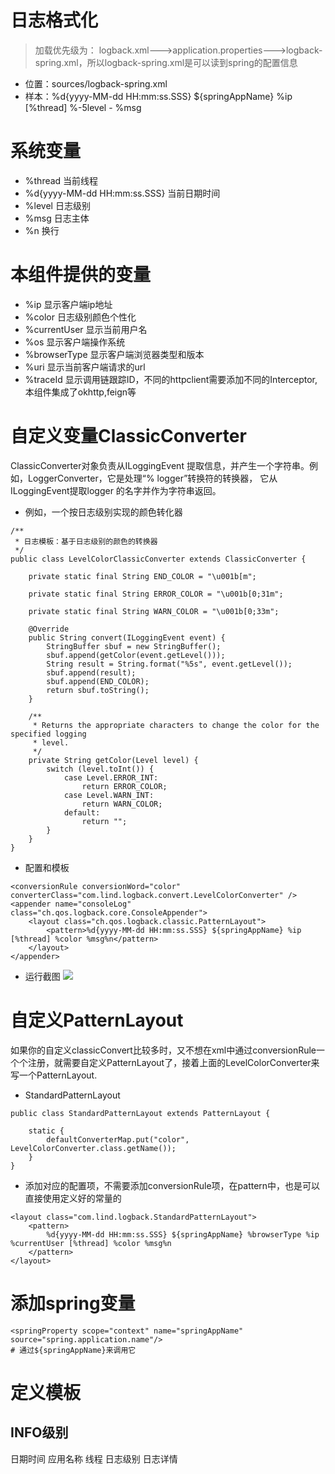 # 日志格式化
> 加载优先级为： logback.xml--->application.properties--->logback-spring.xml，所以logback-spring.xml是可以读到spring的配置信息
* 位置：sources/logback-spring.xml
* 样本：<pattern>%d{yyyy-MM-dd HH:mm:ss.SSS} ${springAppName} %ip [%thread] %-5level - %msg</pattern>

# 系统变量
* %thread 当前线程
* %d{yyyy-MM-dd HH:mm:ss.SSS} 当前日期时间
* %level 日志级别
* %msg 日志主体
* %n 换行

# 本组件提供的变量
* %ip 显示客户端ip地址
* %color 日志级别颜色个性化
* %currentUser 显示当前用户名
* %os 显示客户端操作系统
* %browserType 显示客户端浏览器类型和版本
* %uri 显示当前客户端请求的url
* %traceId 显示调用链跟踪ID，不同的httpclient需要添加不同的Interceptor,本组件集成了okhttp,feign等

# 自定义变量ClassicConverter
ClassicConverter对象负责从ILoggingEvent 提取信息，并产生一个字符串。例如，LoggerConverter，它是处理“% logger”转换符的转换器，
它从ILoggingEvent提取logger 的名字并作为字符串返回。
* 例如，一个按日志级别实现的颜色转化器
```
/**
 * 日志模板：基于日志级别的颜色的转换器
 */
public class LevelColorClassicConverter extends ClassicConverter {

	private static final String END_COLOR = "\u001b[m";

	private static final String ERROR_COLOR = "\u001b[0;31m";

	private static final String WARN_COLOR = "\u001b[0;33m";

	@Override
	public String convert(ILoggingEvent event) {
		StringBuffer sbuf = new StringBuffer();
		sbuf.append(getColor(event.getLevel()));
		String result = String.format("%5s", event.getLevel());
		sbuf.append(result);
		sbuf.append(END_COLOR);
		return sbuf.toString();
	}

	/**
	 * Returns the appropriate characters to change the color for the specified logging
	 * level.
	 */
	private String getColor(Level level) {
		switch (level.toInt()) {
			case Level.ERROR_INT:
				return ERROR_COLOR;
			case Level.WARN_INT:
				return WARN_COLOR;
			default:
				return "";
		}
	}
}

```
* 配置和模板
```
<conversionRule conversionWord="color"  converterClass="com.lind.logback.convert.LevelColorConverter" />
<appender name="consoleLog" class="ch.qos.logback.core.ConsoleAppender">
    <layout class="ch.qos.logback.classic.PatternLayout">
        <pattern>%d{yyyy-MM-dd HH:mm:ss.SSS} ${springAppName} %ip [%thread] %color %msg%n</pattern>
    </layout>
</appender>
```
* 运行截图
![](./assets/log-format-1674869046549.png)

# 自定义PatternLayout
如果你的自定义classicConvert比较多时，又不想在xml中通过conversionRule一个个注册，就需要自定义PatternLayout了，接着上面的LevelColorConverter来写一个PatternLayout.
* StandardPatternLayout
```
public class StandardPatternLayout extends PatternLayout {

	static {
		defaultConverterMap.put("color", LevelColorConverter.class.getName());
	}
}
```
* 添加对应的配置项，不需要添加conversionRule项，在pattern中，也是可以直接使用定义好的常量的
```
<layout class="com.lind.logback.StandardPatternLayout">
    <pattern>
        %d{yyyy-MM-dd HH:mm:ss.SSS} ${springAppName} %browserType %ip %currentUser [%thread] %color %msg%n
    </pattern>
</layout>
```
# 添加spring变量
```
<springProperty scope="context" name="springAppName" source="spring.application.name"/>
# 通过${springAppName}来调用它
```
# 定义模板
## INFO级别
日期时间 应用名称 线程 日志级别 日志详情
